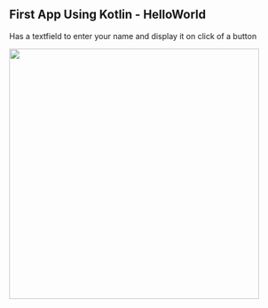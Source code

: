 ## First App Using Kotlin - HelloWorld

Has a textfield to enter your name and display it on click of a button

<img src="https://user-images.githubusercontent.com/56643117/131259885-64cd1c52-a3d0-48b7-a402-5b7e8d942a73.png" height="450">
